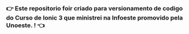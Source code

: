 
### :point_right: Este repositorio foir criado para  versionamento de codigo do Curso de Ionic 3 que ministrei na Infoeste promovido pela Unoeste.  ! :point_left:

